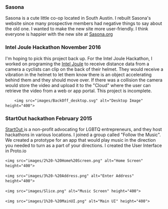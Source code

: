 ### Sasona
Sasona is a cute little co-op located in South Austin. I rebuilt Sasona's website since many prospective members had negative things to say about the old one. I wanted to make the new site more user-friendly. I think everyone is happier with the new site at <a href="https://sasona.org" target="_blank">Sasona.org</a>


### Intel Joule Hackathon November 2016
I'm hoping to pick this project back up. For the Intel Joule Hackathon, I worked on programing the <a href="https://software.intel.com/en-us/iot/hardware/joule" target="_blank">Intel Joule</a>  to receive distance data from a camera a cyclists can clip on the back of their helmet. They would receive a vibration in the helmet to let them know there is an object accelerating behind them and they should move over. If there was a collision the camera would store the video and upload it to the "Cloud" where the user can retrieve the video from a web or app portal. This project is incomplete. 
    
        <img src="images/BackOff_desktop.svg" alt="Desktop Image" height="400">

### StartOut hackathon February 2015
<a href="https://startout.org" target="_blank">StartOut </a> is a non-profit advocating for LGBTQ entrepreneurs, and they host hackathons in various locations. I joined a group called "Follow the Music". We created a prototype for an app that would play music in the direction you needed to turn as a part of your directions. I created the User Interface in Proto.io</p>

    <img src="images/2%20-%20Home%20Screen.png" alt="Home Screen" height="400">

    <img src="images/3%20-%20Address.png" alt="Enter Address" height="400">

    <img src="images/Slice.png" alt="Music Screen" height="400">
 
    <img src="images/1%20-%20MainUI.png" alt="Main UI" height="400">
